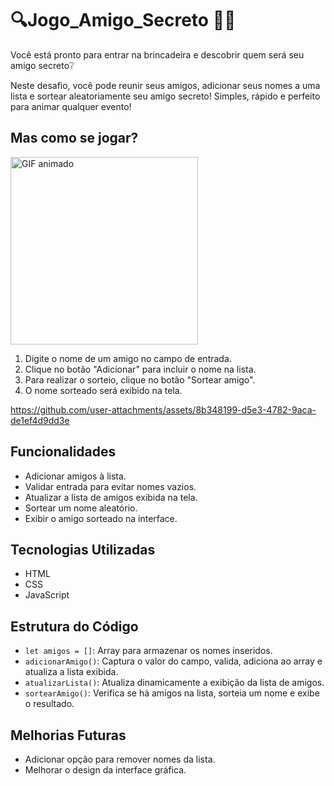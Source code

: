 <h1>🔍Jogo_Amigo_Secreto 🧐🔎 </h1>

<p> Você está pronto para entrar na brincadeira e descobrir quem será seu amigo secreto❔

  Neste desafio, você pode reunir seus amigos, adicionar seus nomes a uma lista e sortear aleatoriamente seu amigo secreto! Simples, rápido e perfeito para animar qualquer evento!</p>

<h2>Mas como se jogar?</h2>
<img src="https://media1.giphy.com/media/v1.Y2lkPTc5MGI3NjExdHJpY3o4bGU4ZzN2Y3Z6OXVuODRicHhyZGF6Z3JoMHQ2bmtxazB2cyZlcD12MV9pbnRlcm5hbF9naWZfYnlfaWQmY3Q9Zw/1NUP3gHsBaxETDen1F/giphy.gif" alt="GIF animado" width="300">

<ol> 
    <li>Digite o nome de um amigo no campo de entrada.</li>
    <li>Clique no botão "Adicionar" para incluir o nome na lista.</li>
    <li>Para realizar o sorteio, clique no botão "Sortear amigo".</li>
    <li>O nome sorteado será exibido na tela.</li>
</ol>


https://github.com/user-attachments/assets/8b348199-d5e3-4782-9aca-de1ef4d9dd3e


<h2>Funcionalidades</h2>
<ul>
    <li>Adicionar amigos à lista.</li>
    <li>Validar entrada para evitar nomes vazios.</li>
    <li>Atualizar a lista de amigos exibida na tela.</li>
    <li>Sortear um nome aleatório.</li>
    <li>Exibir o amigo sorteado na interface.</li>
</ul>

<h2>Tecnologias Utilizadas</h2>
<ul>
    <li>HTML</li>
    <li>CSS</li>
    <li>JavaScript</li>
</ul>

<h2>Estrutura do Código</h2>
<ul>
    <li><code>let amigos = []</code>: Array para armazenar os nomes inseridos.</li>
    <li><code>adicionarAmigo()</code>: Captura o valor do campo, valida, adiciona ao array e atualiza a lista exibida.</li>
    <li><code>atualizarLista()</code>: Atualiza dinamicamente a exibição da lista de amigos.</li>
    <li><code>sortearAmigo()</code>: Verifica se há amigos na lista, sorteia um nome e exibe o resultado.</li>
</ul>

<h2>Melhorias Futuras</h2>
<ul>
    <li>Adicionar opção para remover nomes da lista.</li>
    <li>Melhorar o design da interface gráfica.</li>
</ul>
